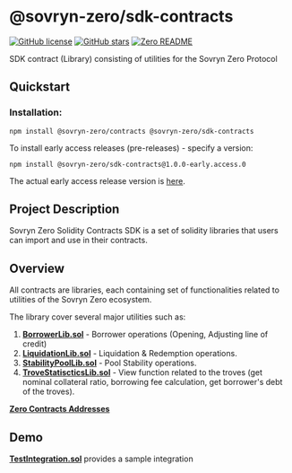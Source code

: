 # @sovryn-zero/sdk-contracts  

[![GitHub license](https://img.shields.io/github/license/DistributedCollective/zero)](/LICENSE)
[![GitHub stars](https://img.shields.io/github/stars/DistributedCollective/zero)](https://github.com/DistributedCollective/zero/stargazers)
[![Zero README](https://img.shields.io/badge/readme-gray?style=flat&logo=ZeroMQ&logoColor=green&link=/README.md)](/README.md)  

  SDK contract (Library) consisting of utilities for the Sovryn Zero Protocol

## Quickstart
### Installation:

  ```shell 
  npm install @sovryn-zero/contracts @sovryn-zero/sdk-contracts
  ```

  To install early access releases (pre-releases) - specify a version:   
  ```
  npm install @sovryn-zero/sdk-contracts@1.0.0-early.access.0
  ```  

  The actual early access release version is [here](https://github.com/DistributedCollective/zero/blob/sdk-publish/packages/sdk-contracts/package.json#L3).  

## Project Description
  Sovryn Zero Solidity Contracts SDK is a set of solidity libraries that users can import and use in their contracts.  

## Overview
  All contracts are libraries, each containing set of functionalities related to utilities of the Sovryn Zero ecosystem.

  The library cover several major utilities such as:

  1. **[BorrowerLib.sol](./docs/BorrowerLib.md)** - Borrower operations (Opening, Adjusting line of credit)
  2. **[LiquidationLib.sol](./docs/LiquidationLib.md)** - Liquidation & Redemption operations.
  3. **[StabilityPoolLib.sol](./docs/StabilityPoolLib.md)** - Pool Stability operations.
  4. **[TroveStatiscticsLib.sol](./docs/TroveStatisticsLib.md)** - View function related to the troves (get nominal collateral ratio, borrowing fee calculation, get borrower's debt of the troves).
   
  **[Zero Contracts Addresses](./docs/Addresses.md)**

## Demo
  **[TestIntegration.sol](./docs/IntegrationExample.md)** provides a sample integration
